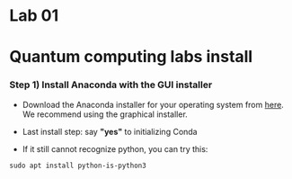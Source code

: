 # Lab 01

# Quantum computing labs install

### Step 1) Install Anaconda with the GUI installer

* Download the Anaconda installer for your operating system from [here](https://www.anaconda.com/products/individual#Downloads). We recommend using the graphical installer.
* Last install step: say **"yes"** to initializing Conda



* If it still cannot recognize python, you can try this:

```shell
sudo apt install python-is-python3
```

